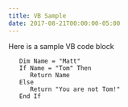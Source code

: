```yaml
---
title: VB Sample
date: 2017-08-21T00:00:00-05:00
---
```

Here is a sample VB code block

``` vbnet
   Dim Name = "Matt"
   If Name = "Tom" Then
      Return Name
   Else
      Return "You are not Tom!"
   End If
```
